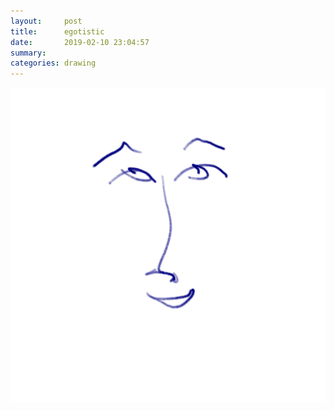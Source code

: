 ```yaml
---
layout:     post
title:      egotistic
date:       2019-02-10 23:04:57
summary:    
categories: drawing
---
```

![egotistic](/images/diary/egotistic.png ".")
